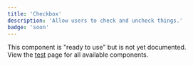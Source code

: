 ```yaml
---
title: 'Checkbox'
description: 'Allow users to check and uncheck things.'
badge: 'soon'
---
```


This component is "ready to use" but is not yet documented.  
View the [test](/test) page for all available components.
